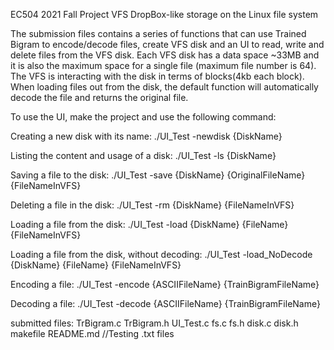 EC504 2021 Fall Project VFS DropBox-like storage on the Linux file system

	
The submission files contains a series of functions that can use Trained Bigram to encode/decode
files, create VFS disk and an UI to read, write and delete files from the VFS disk. Each VFS disk has
 a data space ~33MB and it is also the maximum space for a single file (maximum file number is 64).
The VFS is interacting with the disk in terms of blocks(4kb each block). When loading files out from 
the disk, the default function will automatically decode the file and returns the original file.

To use the UI, make the project and use the following command:

Creating a new disk with its name: 
./UI_Test -newdisk {DiskName}

Listing the content and usage of a disk: 
./UI_Test -ls {DiskName}

Saving a file to the disk: 
./UI_Test -save {DiskName} {OriginalFileName} {FileNameInVFS}

Deleting a file in the disk: 
./UI_Test -rm {DiskName} {FileNameInVFS}

Loading a file from the disk: 
./UI_Test -load {DiskName} {FileName} {FileNameInVFS}

Loading a file from the disk, without decoding: 
./UI_Test -load_NoDecode {DiskName} {FileName} {FileNameInVFS}

Encoding a file: 
./UI_Test -encode {ASCIIFileName} {TrainBigramFileName}

Decoding a file: 
./UI_Test -decode {ASCIIFileName} {TrainBigramFileName}


submitted files:
	TrBigram.c
	TrBigram.h
	UI_Test.c
	fs.c
	fs.h
	disk.c
	disk.h
	makefile
	README.md
	//Testing .txt files




